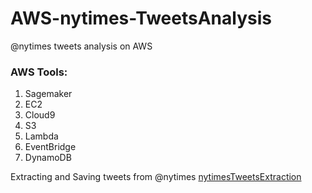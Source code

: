 # AWS-nytimes-TweetsAnalysis
@nytimes tweets analysis on AWS <br>

### AWS Tools:
 1. Sagemaker
 2. EC2
 3. Cloud9
 4. S3
 5. Lambda
 6. EventBridge
 7. DynamoDB
 
Extracting and Saving tweets from @nytimes [nytimesTweetsExtraction](nytimesTweetExtraction.ipynb)
